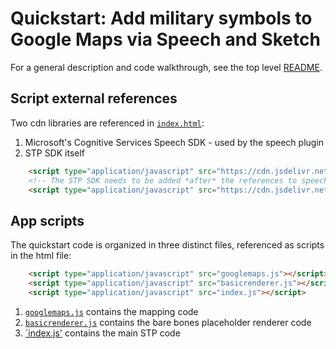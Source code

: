 # Quickstart: Add military symbols to Google Maps via Speech and Sketch

For a general description and code walkthrough, see the top level [README](../README.md).

## Script external references

Two cdn libraries are referenced in [`index.html`](index.html):

1. Microsoft's Cognitive Services Speech SDK - used by the speech plugin
1. STP SDK itself

```html
    <script type="application/javascript" src="https://cdn.jsdelivr.net/npm/microsoft-cognitiveservices-speech-sdk@latest/distrib/browser/microsoft.cognitiveservices.speech.sdk.bundle-min.js"></script>
    <!-- The STP SDK needs to be added *after* the references to speech and communication services it may use -->
    <script type="application/javascript" src="https://cdn.jsdelivr.net/npm/sketch-thru-plan-sdk@0.3.1/dist/sketch-thru-plan-sdk-bundle-min.js"></script>
```

## App scripts

The quickstart code is organized in three distinct files, referenced as scripts in the html file:

```html
    <script type="application/javascript" src="googlemaps.js"></script>
    <script type="application/javascript" src="basicrenderer.js"></script>
    <script type="application/javascript" src="index.js"></script>
```

1. [`googlemaps.js`](googlemaps.js) contains the mapping code
1. [`basicrenderer.js`](basicrenderer.js) contains the bare bones placeholder renderer code
1. [`index.js'](index.js) contains the main STP code

